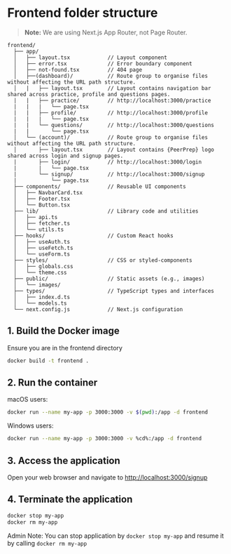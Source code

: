 # Frontend folder structure

> **Note:** We are using Next.js App Router, not Page Router.

```
frontend/
  ├── app/
  │   ├── layout.tsx            // Layout component
  │   ├── error.tsx             // Error boundary component 
  │   ├── not-found.tsx         // 404 page
  │   ├──(dashboard)/           // Route group to organise files without affecting the URL path structure.
  │   |   ├── layout.tsx        // Layout contains navigation bar shared across practice, profile and questions pages.
  |   |   ├── practice/         // http://localhost:3000/practice
  |   |   |   └── page.tsx 
  |   |   ├── profile/          // http://localhost:3000/profile
  |   |   |   └── page.tsx 
  |   |   └── questions/        // http://localhost:3000/questions
  |   |       └── page.tsx 
  │   └── (account)/            // Route group to organise files without affecting the URL path structure.
  │       ├── layout.tsx        // Layout contains {PeerPrep} logo shared across login and signup pages.
  |       ├── login/            // http://localhost:3000/login
  |       |   └── page.tsx 
  |       └── signup/           // http://localhost:3000/signup
  |           └── page.tsx 
  ├── components/               // Reusable UI components
  │   ├── NavbarCard.tsx
  │   ├── Footer.tsx
  │   └── Button.tsx
  ├── lib/                      // Library code and utilities
  │   ├── api.ts
  │   ├── fetcher.ts
  │   └── utils.ts
  ├── hooks/                    // Custom React hooks
  │   ├── useAuth.ts
  │   ├── useFetch.ts
  │   └── useForm.ts
  ├── styles/                   // CSS or styled-components
  │   ├── globals.css
  │   └── theme.css
  ├── public/                   // Static assets (e.g., images)
  │   └── images/
  ├── types/                    // TypeScript types and interfaces
  │   ├── index.d.ts
  │   └── models.ts
  └── next.config.js            // Next.js configuration

```

## 1. Build the Docker image

Ensure you are in the frontend directory

```sh
docker build -t frontend .
```

## 2. Run the container

macOS users:

```sh
docker run --name my-app -p 3000:3000 -v $(pwd):/app -d frontend
```

Windows users:

```sh
docker run --name my-app -p 3000:3000 -v %cd%:/app -d frontend
```

## 3. Access the application

Open your web browser and navigate to [http://localhost:3000/signup](http://localhost:3000/signup)

## 4. Terminate the application

```sh
docker stop my-app
docker rm my-app
```

Admin Note: You can stop application by `docker stop my-app` and resume it by calling `docker rm my-app`
